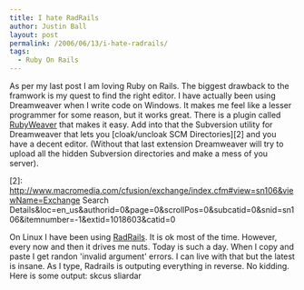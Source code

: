 ```yaml
---
title: I hate RadRails
author: Justin Ball
layout: post
permalink: /2006/06/13/i-hate-radrails/
tags:
  - Ruby On Rails
---
```


As per my last post I am loving Ruby on Rails. The biggest drawback to the framwork is my quest to find the right editor.
I have actually been using Dreamweaver when I write code on Windows. It makes me feel like a lesser programmer for some reason,
but it works great. There is a plugin called [RubyWeaver][1] that makes it easy. Add into that the Subversion utility for
Dreamweaver that lets you [cloak/uncloak SCM Directories][2] and you have a decent editor.
(Without that last extension Dreamweaver will try to upload all the hidden Subversion directories and make a mess of you server).

 [1]: http://www.ridingtheclutch.com/
 [2]: http://www.macromedia.com/cfusion/exchange/index.cfm#view=sn106&viewName=Exchange Search Details&loc=en_us&authorid=0&page=0&scrollPos=0&subcatid=0&snid=sn106&itemnumber=-1&extid=1018603&catid=0

On Linux I have been using [RadRails][3]. It is ok most of the time. However, every now and then it drives me nuts.
Today is such a day. When I copy and paste I get randon 'invalid argument' errors. I can live with that but the latest is insane.
As I type, Radrails is outputing everything in reverse. No kidding. Here is some output:
skcus sliardar

 [3]: http://www.radrails.org/